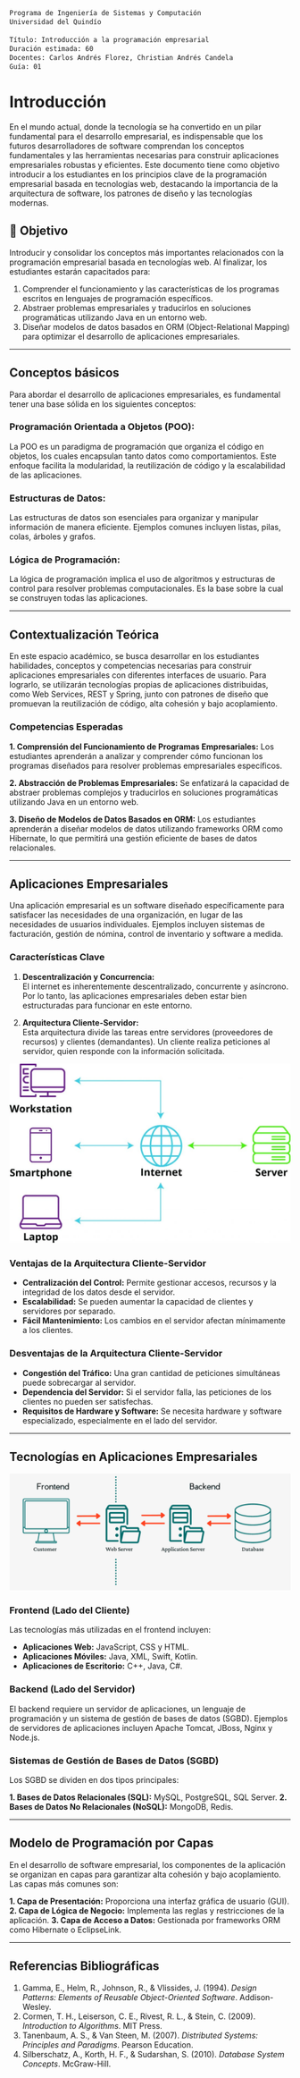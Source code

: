 ```
Programa de Ingeniería de Sistemas y Computación
Universidad del Quindío

Título: Introducción a la programación empresarial
Duración estimada: 60
Docentes: Carlos Andrés Florez, Christian Andrés Candela
Guía: 01
```

# **Introducción**

En el mundo actual, donde la tecnología se ha convertido en un pilar fundamental para el desarrollo empresarial, es indispensable que los futuros desarrolladores de software comprendan los conceptos fundamentales y las herramientas necesarias para construir aplicaciones empresariales robustas y eficientes. Este documento tiene como objetivo introducir a los estudiantes en los principios clave de la programación empresarial basada en tecnologías web, destacando la importancia de la arquitectura de software, los patrones de diseño y las tecnologías modernas.

## **🎯 Objetivo**

Introducir y consolidar los conceptos más importantes relacionados con la programación empresarial basada en tecnologías web. Al finalizar, los estudiantes estarán capacitados para:

1. Comprender el funcionamiento y las características de los programas escritos en lenguajes de programación específicos.
2. Abstraer problemas empresariales y traducirlos en soluciones programáticas utilizando Java en un entorno web.
3. Diseñar modelos de datos basados en ORM (Object-Relational Mapping) para optimizar el desarrollo de aplicaciones empresariales.

---

## **Conceptos básicos**

Para abordar el desarrollo de aplicaciones empresariales, es fundamental tener una base sólida en los siguientes conceptos:

### **Programación Orientada a Objetos (POO):**
La POO es un paradigma de programación que organiza el código en objetos, los cuales encapsulan tanto datos como comportamientos. Este enfoque facilita la modularidad, la reutilización de código y la escalabilidad de las aplicaciones.

### **Estructuras de Datos:**
Las estructuras de datos son esenciales para organizar y manipular información de manera eficiente. Ejemplos comunes incluyen listas, pilas, colas, árboles y grafos.  

### **Lógica de Programación:**
La lógica de programación implica el uso de algoritmos y estructuras de control para resolver problemas computacionales. Es la base sobre la cual se construyen todas las aplicaciones.

---

## **Contextualización Teórica**

En este espacio académico, se busca desarrollar en los estudiantes habilidades, conceptos y competencias necesarias para construir aplicaciones empresariales con diferentes interfaces de usuario. Para lograrlo, se utilizarán tecnologías propias de aplicaciones distribuidas, como Web Services, REST y Spring, junto con patrones de diseño que promuevan la reutilización de código, alta cohesión y bajo acoplamiento.

### **Competencias Esperadas**

**1. Comprensión del Funcionamiento de Programas Empresariales:**  Los estudiantes aprenderán a analizar y comprender cómo funcionan los programas diseñados para resolver problemas empresariales específicos.

**2. Abstracción de Problemas Empresariales:**  Se enfatizará la capacidad de abstraer problemas complejos y traducirlos en soluciones programáticas utilizando Java en un entorno web.

**3. Diseño de Modelos de Datos Basados en ORM:**  Los estudiantes aprenderán a diseñar modelos de datos utilizando frameworks ORM como Hibernate, lo que permitirá una gestión eficiente de bases de datos relacionales.

---

## **Aplicaciones Empresariales**

Una aplicación empresarial es un software diseñado específicamente para satisfacer las necesidades de una organización, en lugar de las necesidades de usuarios individuales. Ejemplos incluyen sistemas de facturación, gestión de nómina, control de inventario y software a medida.

### **Características Clave**

1. **Descentralización y Concurrencia:**  
   El internet es inherentemente descentralizado, concurrente y asíncrono. Por lo tanto, las aplicaciones empresariales deben estar bien estructuradas para funcionar en este entorno.

2. **Arquitectura Cliente-Servidor:**  
   Esta arquitectura divide las tareas entre servidores (proveedores de recursos) y clientes (demandantes). Un cliente realiza peticiones al servidor, quien responde con la información solicitada.  

![alt text](media/client-server-network.jpg.webp)

### **Ventajas de la Arquitectura Cliente-Servidor**

- **Centralización del Control:** Permite gestionar accesos, recursos y la integridad de los datos desde el servidor.
- **Escalabilidad:** Se pueden aumentar la capacidad de clientes y servidores por separado.
- **Fácil Mantenimiento:** Los cambios en el servidor afectan mínimamente a los clientes.

### **Desventajas de la Arquitectura Cliente-Servidor**

- **Congestión del Tráfico:** Una gran cantidad de peticiones simultáneas puede sobrecargar al servidor.
- **Dependencia del Servidor:** Si el servidor falla, las peticiones de los clientes no pueden ser satisfechas.
- **Requisitos de Hardware y Software:** Se necesita hardware y software especializado, especialmente en el lado del servidor.

---

## **Tecnologías en Aplicaciones Empresariales**

![alt text](media/backend-frontend.png)

### **Frontend (Lado del Cliente)**

Las tecnologías más utilizadas en el frontend incluyen:

- **Aplicaciones Web:** JavaScript, CSS y HTML.
- **Aplicaciones Móviles:** Java, XML, Swift, Kotlin.
- **Aplicaciones de Escritorio:** C++, Java, C#.

### **Backend (Lado del Servidor)**

El backend requiere un servidor de aplicaciones, un lenguaje de programación y un sistema de gestión de bases de datos (SGBD). Ejemplos de servidores de aplicaciones incluyen Apache Tomcat, JBoss, Nginx y Node.js.

### **Sistemas de Gestión de Bases de Datos (SGBD)**

Los SGBD se dividen en dos tipos principales:

**1. Bases de Datos Relacionales (SQL):** MySQL, PostgreSQL, SQL Server.
**2. Bases de Datos No Relacionales (NoSQL):** MongoDB, Redis.

---

## **Modelo de Programación por Capas**

En el desarrollo de software empresarial, los componentes de la aplicación se organizan en capas para garantizar alta cohesión y bajo acoplamiento. Las capas más comunes son:

**1. Capa de Presentación:** Proporciona una interfaz gráfica de usuario (GUI).
**2. Capa de Lógica de Negocio:** Implementa las reglas y restricciones de la aplicación.
**3. Capa de Acceso a Datos:** Gestionada por frameworks ORM como Hibernate o EclipseLink.

---

## **Referencias Bibliográficas**

1. Gamma, E., Helm, R., Johnson, R., & Vlissides, J. (1994). *Design Patterns: Elements of Reusable Object-Oriented Software*. Addison-Wesley.
2. Cormen, T. H., Leiserson, C. E., Rivest, R. L., & Stein, C. (2009). *Introduction to Algorithms*. MIT Press.
3. Tanenbaum, A. S., & Van Steen, M. (2007). *Distributed Systems: Principles and Paradigms*. Pearson Education.
4. Silberschatz, A., Korth, H. F., & Sudarshan, S. (2010). *Database System Concepts*. McGraw-Hill.